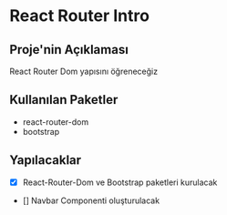 # React Router Intro

## Proje'nin Açıklaması
React Router Dom yapısını öğreneceğiz


## Kullanılan Paketler
* react-router-dom
* bootstrap


## Yapılacaklar
* [x] React-Router-Dom ve Bootstrap paketleri kurulacak
* [] Navbar Componenti oluşturulacak